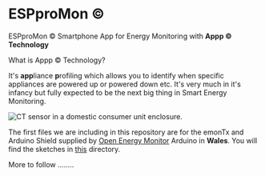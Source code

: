 ﻿# ESPproMon ©
ESPproMon © Smartphone App for Energy Monitoring with **Appp © Technology**

What is Appp © Technology?

It's **app**liance **p**rofiling which allows you to identify when specific appliances are powered up or powered down etc. It's very much in it's infancy but fully expected to be the next big thing in Smart Energy Monitoring.

![CT sensor in a domestic consumer unit enclosure.](https://github.com/pieman64/ESPproMon/blob/master/images/Consumer%20unit%20with%20CT.jpg)

The first files we are including in this repository are for the emonTx and Arduino Shield supplied by [Open Energy Monitor](https://community.openenergymonitor.org/) Arduino in **Wales**. You will find the sketches in [this](https://github.com/pieman64/ESPproMon/tree/master/OpenEnergyMonitor) directory.

More to follow ........